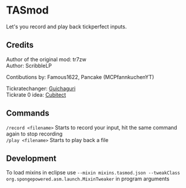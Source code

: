 # TASmod  
Let's you record and play back tickperfect inputs.  
  ## Credits  
  Author of the original mod: tr7zw  
  Author: ScribbleLP  
    
  Contibutions by: Famous1622, Pancake (MCPfannkuchenYT)
    
   Tickratechanger: [Guichaguri](https://github.com/Guichaguri/TickrateChanger)   
   Tickrate 0 idea: [Cubitect](https://github.com/Cubitect/Cubitick)
  ## Commands  
  `/record <filename>` Starts to record your input, hit the same command again to stop recording  
  `/play <filename>` Starts to  play back a file  
  
## Development
To load mixins in eclipse use `--mixin mixins.tasmod.json --tweakClass org.spongepowered.asm.launch.MixinTweaker` in program arguments  

